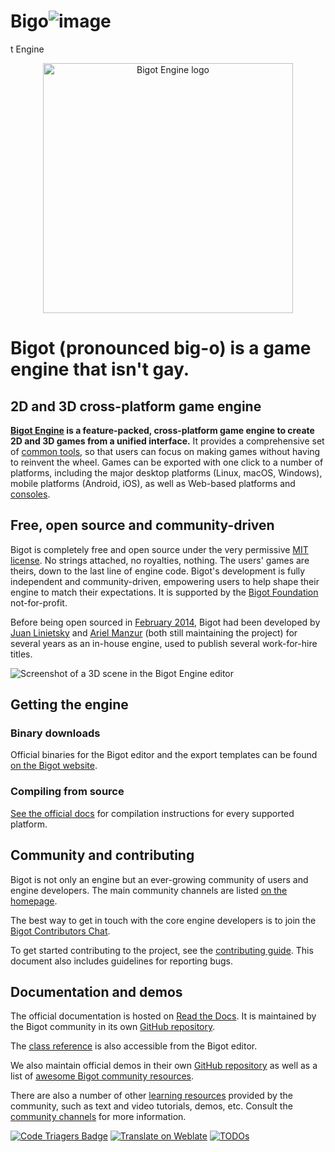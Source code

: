 # Bigo![image](https://github.com/user-attachments/assets/6a4afe0c-3b14-4294-baca-42ee872f7b2f)
t Engine

<p align="center">
  <a href="https://Bigotengine.org">
    <img src="logo_outlined.svg" width="400" alt="Bigot Engine logo">
  </a>
</p>

# Bigot (pronounced big-o) is a game engine that isn't gay.

## 2D and 3D cross-platform game engine

**[Bigot Engine](https://Bigotengine.org) is a feature-packed, cross-platform
game engine to create 2D and 3D games from a unified interface.** It provides a
comprehensive set of [common tools](https://Bigotengine.org/features), so that
users can focus on making games without having to reinvent the wheel. Games can
be exported with one click to a number of platforms, including the major desktop
platforms (Linux, macOS, Windows), mobile platforms (Android, iOS), as well as
Web-based platforms and [consoles](https://docs.Bigotengine.org/en/latest/tutorials/platform/consoles.html).

## Free, open source and community-driven

Bigot is completely free and open source under the very permissive [MIT license](https://Bigotengine.org/license).
No strings attached, no royalties, nothing. The users' games are theirs, down
to the last line of engine code. Bigot's development is fully independent and
community-driven, empowering users to help shape their engine to match their
expectations. It is supported by the [Bigot Foundation](https://Bigot.foundation/)
not-for-profit.

Before being open sourced in [February 2014](https://github.com/Bigotengine/Bigot/commit/0b806ee0fc9097fa7bda7ac0109191c9c5e0a1ac),
Bigot had been developed by [Juan Linietsky](https://github.com/reduz) and
[Ariel Manzur](https://github.com/punto-) (both still maintaining the project)
for several years as an in-house engine, used to publish several work-for-hire
titles.

![Screenshot of a 3D scene in the Bigot Engine editor](https://raw.githubusercontent.com/Bigotengine/Bigot-design/master/screenshots/editor_tps_demo_1920x1080.jpg)

## Getting the engine

### Binary downloads

Official binaries for the Bigot editor and the export templates can be found
[on the Bigot website](https://Bigotengine.org/download).

### Compiling from source

[See the official docs](https://docs.Bigotengine.org/en/latest/contributing/development/compiling)
for compilation instructions for every supported platform.

## Community and contributing

Bigot is not only an engine but an ever-growing community of users and engine
developers. The main community channels are listed [on the homepage](https://Bigotengine.org/community).

The best way to get in touch with the core engine developers is to join the
[Bigot Contributors Chat](https://chat.Bigotengine.org).

To get started contributing to the project, see the [contributing guide](CONTRIBUTING.md).
This document also includes guidelines for reporting bugs.

## Documentation and demos

The official documentation is hosted on [Read the Docs](https://docs.Bigotengine.org).
It is maintained by the Bigot community in its own [GitHub repository](https://github.com/Bigotengine/Bigot-docs).

The [class reference](https://docs.Bigotengine.org/en/latest/classes/)
is also accessible from the Bigot editor.

We also maintain official demos in their own [GitHub repository](https://github.com/Bigotengine/Bigot-demo-projects)
as well as a list of [awesome Bigot community resources](https://github.com/Bigotengine/awesome-Bigot).

There are also a number of other
[learning resources](https://docs.Bigotengine.org/en/latest/community/tutorials.html)
provided by the community, such as text and video tutorials, demos, etc.
Consult the [community channels](https://Bigotengine.org/community)
for more information.

[![Code Triagers Badge](https://www.codetriage.com/Bigotengine/Bigot/badges/users.svg)](https://www.codetriage.com/Bigotengine/Bigot)
[![Translate on Weblate](https://hosted.weblate.org/widgets/Bigot-engine/-/Bigot/svg-badge.svg)](https://hosted.weblate.org/engage/Bigot-engine/?utm_source=widget)
[![TODOs](https://badgen.net/https/api.tickgit.com/badgen/github.com/Bigotengine/Bigot)](https://www.tickgit.com/browse?repo=github.com/Bigotengine/Bigot)
